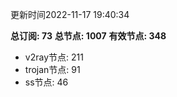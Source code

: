 更新时间2022-11-17 19:40:34

**总订阅: 73**
**总节点: 1007**
**有效节点: 348**
- v2ray节点: 211
- trojan节点: 91
- ss节点: 46
